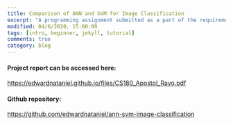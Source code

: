 ```yaml
---
title: Comparison of ANN and SVM for Image Classification
excerpt: "A programming assignment submitted as a part of the requirements for CS 180: Artificial Intelligence."
modified: 04/6/2020, 15:00:00
tags: [intro, beginner, jekyll, tutorial]
comments: true
category: blog
---
```


#### Project report can be accessed here:
<a href="https://edwardnataniel.github.io/files/CS180_Apostol_Rayo.pdf"> https://edwardnataniel.github.io/files/CS180_Apostol_Rayo.pdf</a>

#### Github repository:
<a href="https://github.com/edwardnataniel/ann-svm-image-classification">
https://github.com/edwardnataniel/ann-svm-image-classification </a>
